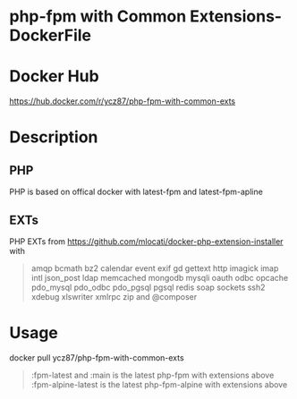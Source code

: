 # php-fpm with Common Extensions-DockerFile
# Docker Hub
https://hub.docker.com/r/ycz87/php-fpm-with-common-exts

# Description
## PHP
PHP is based on offical docker with latest-fpm and latest-fpm-apline

## EXTs
PHP EXTs from https://github.com/mlocati/docker-php-extension-installer with
> amqp bcmath bz2 calendar event exif gd gettext http imagick imap intl json_post ldap memcached mongodb mysqli oauth odbc opcache pdo_mysql pdo_odbc pdo_pgsql pgsql redis soap sockets ssh2 xdebug xlswriter xmlrpc zip and @composer

# Usage
docker pull ycz87/php-fpm-with-common-exts

>:fpm-latest and :main is the latest php-fpm with extensions above
>:fpm-alpine-latest is the latest php-fpm-alpine with extensions above
